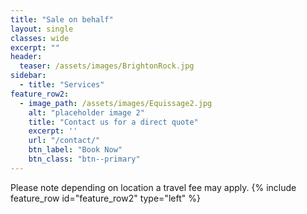 ```yaml
---
title: "Sale on behalf"
layout: single
classes: wide
excerpt: ""
header:
  teaser: /assets/images/BrightonRock.jpg
sidebar:
  - title: "Services"
feature_row2:
  - image_path: /assets/images/Equissage2.jpg
    alt: "placeholder image 2"
    title: "Contact us for a direct quote"
    excerpt: ''
    url: "/contact/"
    btn_label: "Book Now"
    btn_class: "btn--primary"
---
```


Please note depending on location a travel fee may apply.
{% include feature_row id="feature_row2" type="left" %}

